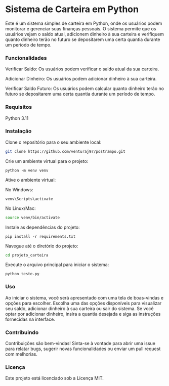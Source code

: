 # Sistema de Carteira em Python

Este é um sistema simples de carteira em Python, onde os usuários podem monitorar e gerenciar suas finanças pessoais. O sistema permite que os usuários vejam o saldo atual, adicionem dinheiro à sua carteira e verifiquem quanto dinheiro terão no futuro se depositarem uma certa quantia durante um período de tempo.

### Funcionalidades
Verificar Saldo: Os usuários podem verificar o saldo atual da sua carteira.

Adicionar Dinheiro: Os usuários podem adicionar dinheiro à sua carteira.

Verificar Saldo Futuro: Os usuários podem calcular quanto dinheiro terão no futuro se depositarem uma certa quantia durante um período de tempo.

### Requisitos
Python 3.11

### Instalação
Clone o repositório para o seu ambiente local:
``` bash
git clone https://github.com/venturaj97/postrampo.git
```
Crie um ambiente virtual para o projeto:

```
python -m venv venv
```

Ative o ambiente virtual:

No Windows:
```
venv\Scripts\activate
```

No Linux/Mac:

``` bash
source venv/bin/activate
```

Instale as dependências do projeto:
```
pip install -r requirements.txt
```

Navegue até o diretório do projeto:

``` bash
cd projeto_carteira
```
Execute o arquivo principal para iniciar o sistema:
```
python teste.py
```
### Uso

Ao iniciar o sistema, você será apresentado com uma tela de boas-vindas e opções para escolher.
Escolha uma das opções disponíveis para visualizar seu saldo, adicionar dinheiro à sua carteira ou sair do sistema.
Se você optar por adicionar dinheiro, insira a quantia desejada e siga as instruções fornecidas na interface.

### Contribuindo
Contribuições são bem-vindas! Sinta-se à vontade para abrir uma issue para relatar bugs, sugerir novas funcionalidades ou enviar um pull request com melhorias.

### Licença
Este projeto está licenciado sob a Licença MIT.
